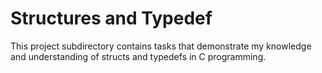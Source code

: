 # Structures and Typedef
This project subdirectory contains tasks that demonstrate my knowledge and understanding of structs and typedefs in C programming.
